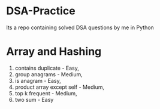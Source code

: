 # DSA-Practice
Its a repo containing solved DSA questions by me in Python

# Array and Hashing
1. contains duplicate - Easy,
2. group anagrams - Medium,
3. is anagram - Easy,
4. product array except self - Medium,
5. top k frequent - Medium,
6. two sum - Easy
